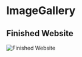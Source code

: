 # ImageGallery

## Finished Website
![Finished Website](https://github.com/GralakGroup/Images/blob/master/ImageGallery.png)